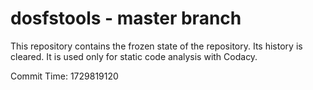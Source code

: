# dosfstools - master branch

This repository contains the frozen state of the repository.
Its history is cleared. It is used only for static code
analysis with Codacy.

Commit Time: 1729819120